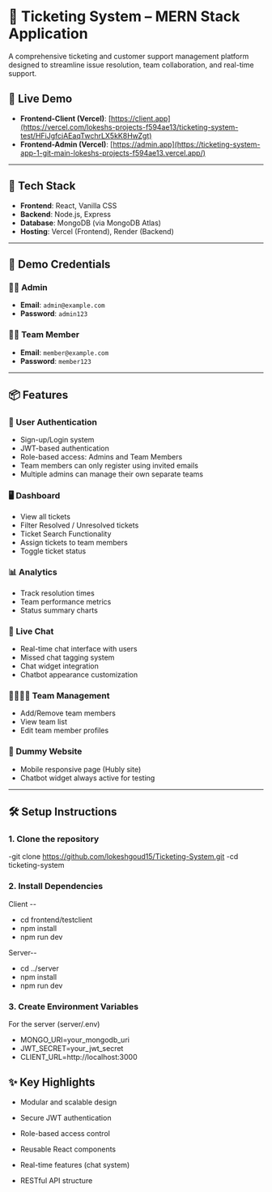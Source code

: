 # 🎫 Ticketing System – MERN Stack Application

A comprehensive ticketing and customer support management platform designed to streamline issue resolution, team collaboration, and real-time support.

## 🚀 Live Demo

- **Frontend-Client (Vercel)**: [https://client.app](https://vercel.com/lokeshs-projects-f594ae13/ticketing-system-test/HFiJgfcjAEaqTwchrLX5kK8HwZgt)
- **Frontend-Admin (Vercel)**: [https://admin.app](https://ticketing-system-app-1-git-main-lokeshs-projects-f594ae13.vercel.app/)




---

## 🧰 Tech Stack

- **Frontend**: React, Vanilla CSS
- **Backend**: Node.js, Express
- **Database**: MongoDB (via MongoDB Atlas)
- **Hosting**: Vercel (Frontend), Render (Backend)

---

## 🔐 Demo Credentials

### 🧑‍💼 Admin
- **Email**: `admin@example.com`
- **Password**: `admin123`

### 👨‍💻 Team Member
- **Email**: `member@example.com`
- **Password**: `member123`


---

## 📦 Features

### 👥 User Authentication
- Sign-up/Login system
- JWT-based authentication
- Role-based access: Admins and Team Members
- Team members can only register using invited emails
- Multiple admins can manage their own separate teams

### 🖥 Dashboard
- View all tickets
- Filter Resolved / Unresolved tickets
- Ticket Search Functionality
- Assign tickets to team members
- Toggle ticket status

### 📊 Analytics
- Track resolution times
- Team performance metrics
- Status summary charts

### 💬 Live Chat
- Real-time chat interface with users
- Missed chat tagging system
- Chat widget integration
- Chatbot appearance customization

### 👨‍👩‍👧‍👦 Team Management
- Add/Remove team members
- View team list
- Edit team member profiles

### 🧪 Dummy Website
- Mobile responsive page (Hubly site)
- Chatbot widget always active for testing

---

## 🛠 Setup Instructions

### 1. Clone the repository


-git clone https://github.com/lokeshgoud15/Ticketing-System.git
-cd ticketing-system

### 2. Install Dependencies

Client --
- cd frontend/testclient
- npm install
- npm run dev

Server--
- cd ../server
- npm install
- npm run dev


### 3. Create Environment Variables
For the server (server/.env)

- MONGO_URI=your_mongodb_uri
- JWT_SECRET=your_jwt_secret
- CLIENT_URL=http://localhost:3000


## ✨ Key Highlights
- Modular and scalable design

- Secure JWT authentication

- Role-based access control

- Reusable React components

- Real-time features (chat system)

- RESTful API structure
